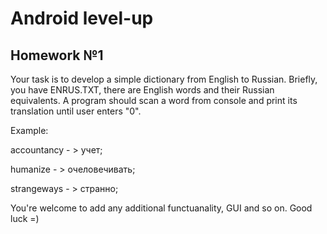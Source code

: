 # Android level-up

## Homework №1
Your task is to develop a simple dictionary from English to Russian. Briefly, you have ENRUS.TXT, there are English words and their Russian equivalents. A program should scan a word from console and print its translation until user enters "0". 

  Example:
  
  accountancy - > учет;
  
  humanize - > очеловечивать;
  
  strangeways - > странно;
  
You're welcome to add any additional functuanality, GUI and so on. Good luck =) 


